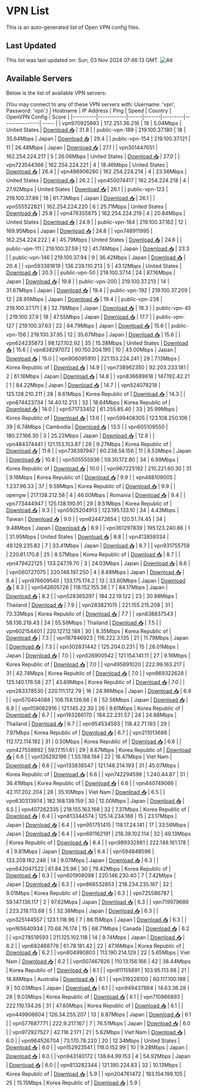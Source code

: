 # VPN List

This is an auto-generated list of Open VPN config files.

## Last Updated

This list was last updated on: Sun, 03 Nov 2024 07:46:13 GMT.
![Alt](https://repobeats.axiom.co/api/embed/186b98318ef1479477931607c1ad7d823f12451f.svg "Repobeats analytics image")

## Available Servers

Below is the list of available VPN servers:

(You may connect to any of these VPN servers with: Username: 'vpn', Password: 'vpn'.)
| Hostname | IP Address | Ping | Speed | Country | OpenVPN Config | Score |
|----------|------------|------|-------|---------|----------------| ----- |
| vpn970925893 | 172.251.36.216 | 18 | 5.04Mbps | United States | [Download 📥](./configs/server_0_US.ovpn) | 31.8 |
| public-vpn-189 | 219.100.37.180 | 18 | 35.64Mbps | Japan | [Download 📥](./configs/server_1_JP.ovpn) | 29.4 |
| public-vpn-154 | 219.100.37.121 | 11 | 26.48Mbps | Japan | [Download 📥](./configs/server_2_JP.ovpn) | 27.1 |
| vpn301447651 | 162.254.224.217 | 5 | 26.06Mbps | United States | [Download 📥](./configs/server_3_US.ovpn) | 27.0 |
| vpn723544366 | 162.254.224.221 | 4 | 18.46Mbps | United States | [Download 📥](./configs/server_4_US.ovpn) | 26.4 |
| vpn486906280 | 162.254.224.214 | 4 | 23.56Mbps | United States | [Download 📥](./configs/server_5_US.ovpn) | 26.2 |
| vpn450074417 | 162.254.224.218 | 4 | 27.92Mbps | United States | [Download 📥](./configs/server_6_US.ovpn) | 26.1 |
| public-vpn-123 | 219.100.37.89 | 18 | 61.73Mbps | Japan | [Download 📥](./configs/server_7_JP.ovpn) | 26.1 |
| vpn555522821 | 162.254.224.220 | 6 | 25.71Mbps | United States | [Download 📥](./configs/server_8_US.ovpn) | 25.8 |
| vpn476355675 | 162.254.224.219 | 4 | 20.84Mbps | United States | [Download 📥](./configs/server_9_US.ovpn) | 24.9 |
| public-vpn-184 | 219.100.37.162 | 12 | 169.95Mbps | Japan | [Download 📥](./configs/server_10_JP.ovpn) | 24.8 |
| vpn748911995 | 162.254.224.222 | 4 | 45.79Mbps | United States | [Download 📥](./configs/server_11_US.ovpn) | 24.6 |
| public-vpn-111 | 219.100.37.59 | 12 | 41.74Mbps | Japan | [Download 📥](./configs/server_12_JP.ovpn) | 23.3 |
| public-vpn-146 | 219.100.37.94 | 9 | 36.42Mbps | Japan | [Download 📥](./configs/server_13_JP.ovpn) | 20.4 |
| vpn593381619 | 136.239.110.213 | 5 | 43.12Mbps | United States | [Download 📥](./configs/server_14_US.ovpn) | 20.3 |
| public-vpn-50 | 219.100.37.14 | 24 | 87.16Mbps | Japan | [Download 📥](./configs/server_15_JP.ovpn) | 19.8 |
| public-vpn-200 | 219.100.37.213 | 14 | 31.67Mbps | Japan | [Download 📥](./configs/server_16_JP.ovpn) | 19.4 |
| public-vpn-192 | 219.100.37.209 | 12 | 28.95Mbps | Japan | [Download 📥](./configs/server_17_JP.ovpn) | 19.4 |
| public-vpn-238 | 219.100.37.171 | 8 | 32.78Mbps | Japan | [Download 📥](./configs/server_18_JP.ovpn) | 18.3 |
| public-vpn-45 | 219.100.37.9 | 18 | 47.55Mbps | Japan | [Download 📥](./configs/server_19_JP.ovpn) | 17.7 |
| public-vpn-127 | 219.100.37.63 | 22 | 64.79Mbps | Japan | [Download 📥](./configs/server_20_JP.ovpn) | 15.6 |
| public-vpn-156 | 219.100.37.95 | 12 | 35.67Mbps | Japan | [Download 📥](./configs/server_21_JP.ovpn) | 15.6 |
| vpn624235873 | 98.127.102.92 | 35 | 15.38Mbps | United States | [Download 📥](./configs/server_22_US.ovpn) | 15.6 |
| vpn838297072 | 60.150.204.195 | 10 | 43.00Mbps | Japan | [Download 📥](./configs/server_23_JP.ovpn) | 15.0 |
| vpn906095910 | 221.153.224.241 | 28 | 7.13Mbps | Korea Republic of | [Download 📥](./configs/server_24_KR.ovpn) | 14.9 |
| vpn738962350 | 92.203.233.181 | 2 | 61.16Mbps | Japan | [Download 📥](./configs/server_25_JP.ovpn) | 14.8 |
| vpn836689818 | 147.192.42.21 | 1 | 84.22Mbps | Japan | [Download 📥](./configs/server_26_JP.ovpn) | 14.7 |
| vpn524078218 | 125.128.210.211 | 28 | 8.61Mbps | Korea Republic of | [Download 📥](./configs/server_27_KR.ovpn) | 14.3 |
| vpn874423734 | 14.40.12.213 | 32 | 18.64Mbps | Korea Republic of | [Download 📥](./configs/server_28_KR.ovpn) | 14.0 |
| vpn571733452 | 61.255.85.40 | 33 | 35.99Mbps | Korea Republic of | [Download 📥](./configs/server_29_KR.ovpn) | 13.6 |
| vpn599408305 | 123.108.250.106 | 39 | 6.74Mbps | Cambodia | [Download 📥](./configs/server_30_KH.ovpn) | 13.5 |
| vpn605109550 | 180.27.166.30 | 3 | 25.22Mbps | Japan | [Download 📥](./configs/server_31_JP.ovpn) | 12.8 |
| vpn484374441 | 121.153.153.87 | 26 | 9.27Mbps | Korea Republic of | [Download 📥](./configs/server_32_KR.ovpn) | 11.6 |
| vpn736397947 | 60.236.58.156 | 11 | 8.53Mbps | Japan | [Download 📥](./configs/server_33_JP.ovpn) | 10.8 |
| vpn505555936 | 59.30.172.80 | 34 | 6.99Mbps | Korea Republic of | [Download 📥](./configs/server_34_KR.ovpn) | 10.0 |
| vpn967225192 | 210.221.60.30 | 31 | 9.16Mbps | Korea Republic of | [Download 📥](./configs/server_35_KR.ovpn) | 9.9 |
| vpn488109005 | 1.237.96.33 | 37 | 9.59Mbps | Korea Republic of | [Download 📥](./configs/server_36_KR.ovpn) | 9.9 |
| opengw | 217.138.212.58 | 4 | 46.00Mbps | Romania | [Download 📥](./configs/server_37_RO.ovpn) | 9.4 |
| vpn773444947 | 125.138.190.91 | 29 | 9.51Mbps | Korea Republic of | [Download 📥](./configs/server_38_KR.ovpn) | 9.3 |
| vpn0925204913 | 123.195.133.10 | 34 | 4.43Mbps | Taiwan | [Download 📥](./configs/server_39_TW.ovpn) | 9.0 |
| vpn624472654 | 120.51.74.45 | 34 | 9.48Mbps | Japan | [Download 📥](./configs/server_40_JP.ovpn) | 8.9 |
| vpn361297839 | 195.123.240.66 | 1 | 31.95Mbps | United States | [Download 📥](./configs/server_41_US.ovpn) | 8.8 |
| vpn413859334 | 49.129.235.82 | 7 | 33.41Mbps | Japan | [Download 📥](./configs/server_42_JP.ovpn) | 8.7 |
| vpn931755758 | 220.81.170.8 | 25 | 8.57Mbps | Korea Republic of | [Download 📥](./configs/server_43_KR.ovpn) | 8.7 |
| vpn479422125 | 133.247.19.70 | 3 | 24.03Mbps | Japan | [Download 📥](./configs/server_44_JP.ovpn) | 8.6 |
| vpn560727075 | 220.148.197.250 | 4 | 8.68Mbps | Japan | [Download 📥](./configs/server_45_JP.ovpn) | 8.4 |
| vpn976609540 | 133.175.174.2 | 13 | 33.60Mbps | Japan | [Download 📥](./configs/server_46_JP.ovpn) | 8.3 |
| vpn542605726 | 118.152.155.36 | 7 | 84.17Mbps | Japan | [Download 📥](./configs/server_47_JP.ovpn) | 8.2 |
| vpn528365297 | 184.22.19.122 | 23 | 30.98Mbps | Thailand | [Download 📥](./configs/server_48_TH.ovpn) | 7.9 |
| vpn283821015 | 221.155.215.208 | 31 | 73.33Mbps | Korea Republic of | [Download 📥](./configs/server_49_KR.ovpn) | 7.7 |
| vpn838837543 | 58.136.219.43 | 24 | 55.59Mbps | Thailand | [Download 📥](./configs/server_50_TH.ovpn) | 7.5 |
| vpn602154401 | 220.127.12.188 | 30 | 8.35Mbps | Korea Republic of | [Download 📥](./configs/server_51_KR.ovpn) | 7.3 |
| vpn187846923 | 116.222.3.135 | 21 | 11.79Mbps | Japan | [Download 📥](./configs/server_52_JP.ovpn) | 7.3 |
| vpn302831442 | 125.204.0.231 | 15 | 26.01Mbps | Japan | [Download 📥](./configs/server_53_JP.ovpn) | 7.0 |
| vpn526900542 | 121.154.141.11 | 27 | 9.16Mbps | Korea Republic of | [Download 📥](./configs/server_54_KR.ovpn) | 7.0 |
| vpn495891020 | 222.99.163.217 | 31 | 42.74Mbps | Korea Republic of | [Download 📥](./configs/server_55_KR.ovpn) | 7.0 |
| vpn869322628 | 125.140.176.58 | 27 | 43.69Mbps | Korea Republic of | [Download 📥](./configs/server_56_KR.ovpn) | 7.0 |
| vpn283378530 | 220.111.172.79 | 16 | 24.96Mbps | Japan | [Download 📥](./configs/server_57_JP.ovpn) | 6.9 |
| vpn570404088 | 106.158.126.66 | 6 | 52.58Mbps | Japan | [Download 📥](./configs/server_58_JP.ovpn) | 6.9 |
| vpn159062916 | 121.145.22.30 | 26 | 9.61Mbps | Korea Republic of | [Download 📥](./configs/server_59_KR.ovpn) | 6.7 |
| vpn193266170 | 184.22.231.57 | 24 | 24.88Mbps | Thailand | [Download 📥](./configs/server_60_TH.ovpn) | 6.7 |
| vpn954534593 | 118.42.71.193 | 29 | 7.97Mbps | Korea Republic of | [Download 📥](./configs/server_61_KR.ovpn) | 6.7 |
| vpn211013686 | 112.172.114.182 | 31 | 0.50Mbps | Korea Republic of | [Download 📥](./configs/server_62_KR.ovpn) | 6.6 |
| vpn427558892 | 59.17.151.61 | 29 | 8.67Mbps | Korea Republic of | [Download 📥](./configs/server_63_KR.ovpn) | 6.6 |
| vpn126292196 | 1.55.188.194 | 22 | 18.47Mbps | Viet Nam | [Download 📥](./configs/server_64_VN.ovpn) | 6.6 |
| vpn133838547 | 121.148.214.193 | 31 | 45.07Mbps | Korea Republic of | [Download 📥](./configs/server_65_KR.ovpn) | 6.6 |
| vpn742294598 | 1.240.44.87 | 31 | 36.41Mbps | Korea Republic of | [Download 📥](./configs/server_66_KR.ovpn) | 6.6 |
| vpn440749066 | 42.117.202.204 | 28 | 35.10Mbps | Viet Nam | [Download 📥](./configs/server_67_VN.ovpn) | 6.5 |
| vpn630313974 | 182.168.139.159 | 30 | 12.00Mbps | Japan | [Download 📥](./configs/server_68_JP.ovpn) | 6.5 |
| vpn407262335 | 218.155.163.168 | 32 | 7.37Mbps | Korea Republic of | [Download 📥](./configs/server_69_KR.ovpn) | 6.4 |
| vpn813344574 | 125.14.234.188 | 15 | 23.17Mbps | Japan | [Download 📥](./configs/server_70_JP.ovpn) | 6.4 |
| vpn951751415 | 118.17.24.141 | 17 | 33.56Mbps | Japan | [Download 📥](./configs/server_71_JP.ovpn) | 6.4 |
| vpn691162191 | 218.38.102.114 | 32 | 49.13Mbps | Korea Republic of | [Download 📥](./configs/server_72_KR.ovpn) | 6.4 |
| vpn989332981 | 222.148.161.178 | 4 | 9.81Mbps | Japan | [Download 📥](./configs/server_73_JP.ovpn) | 6.4 |
| vpn594848596 | 133.209.162.248 | 14 | 9.07Mbps | Japan | [Download 📥](./configs/server_74_JP.ovpn) | 6.3 |
| vpn642047522 | 61.84.25.96 | 30 | 79.42Mbps | Korea Republic of | [Download 📥](./configs/server_75_KR.ovpn) | 6.3 |
| vpn601908098 | 220.146.230.40 | 7 | 7.42Mbps | Japan | [Download 📥](./configs/server_76_JP.ovpn) | 6.3 |
| vpn866532853 | 218.234.235.167 | 32 | 9.01Mbps | Korea Republic of | [Download 📥](./configs/server_77_KR.ovpn) | 6.3 |
| vpn725586787 | 59.147.136.117 | 2 | 97.62Mbps | Japan | [Download 📥](./configs/server_78_JP.ovpn) | 6.3 |
| vpn719979686 | 223.218.113.68 | 5 | 32.38Mbps | Japan | [Download 📥](./configs/server_79_JP.ovpn) | 6.3 |
| vpn325144557 | 123.1.118.96 | 7 | 86.15Mbps | Japan | [Download 📥](./configs/server_80_JP.ovpn) | 6.3 |
| vpn165640934 | 70.68.76.174 | 15 | 68.71Mbps | Canada | [Download 📥](./configs/server_81_CA.ovpn) | 6.2 |
| vpn278519593 | 211.125.102.118 | 14 | 9.74Mbps | Japan | [Download 📥](./configs/server_82_JP.ovpn) | 6.2 |
| vpn682468776 | 61.78.181.42 | 22 | 47.16Mbps | Korea Republic of | [Download 📥](./configs/server_83_KR.ovpn) | 6.2 |
| vpn804990803 | 113.190.214.129 | 22 | 5.65Mbps | Viet Nam | [Download 📥](./configs/server_84_VN.ovpn) | 6.2 |
| vpn507467826 | 110.13.156.166 | 42 | 38.44Mbps | Korea Republic of | [Download 📥](./configs/server_85_KR.ovpn) | 6.1 |
| vpn911155691 | 103.95.113.98 | 21 | 18.88Mbps | Australia | [Download 📥](./configs/server_86_AU.ovpn) | 6.1 |
| vpn319228100 | 60.117.100.198 | 9 | 50.03Mbps | Japan | [Download 📥](./configs/server_87_JP.ovpn) | 6.1 |
| vpn949437864 | 14.63.36.28 | 28 | 9.03Mbps | Korea Republic of | [Download 📥](./configs/server_88_KR.ovpn) | 6.1 |
| vpn710866893 | 222.110.134.26 | 31 | 47.60Mbps | Korea Republic of | [Download 📥](./configs/server_89_KR.ovpn) | 6.1 |
| vpn449806604 | 126.34.255.207 | 13 | 8.87Mbps | Japan | [Download 📥](./configs/server_90_JP.ovpn) | 6.1 |
| vpn577687771 | 222.9.217.167 | 7 | 76.51Mbps | Japan | [Download 📥](./configs/server_91_JP.ovpn) | 6.0 |
| vpn972927527 | 42.118.2.171 | 21 | 5.62Mbps | Viet Nam | [Download 📥](./configs/server_92_VN.ovpn) | 6.0 |
| vpn964526704 | 73.170.78.220 | 20 | 12.34Mbps | United States | [Download 📥](./configs/server_93_US.ovpn) | 6.0 |
| vpn152923541 | 118.0.152.99 | 10 | 9.28Mbps | Japan | [Download 📥](./configs/server_94_JP.ovpn) | 6.0 |
| vpn943140172 | 138.64.99.153 | 4 | 54.92Mbps | Japan | [Download 📥](./configs/server_95_JP.ovpn) | 6.0 |
| vpn813282344 | 121.190.224.83 | 32 | 10.13Mbps | Korea Republic of | [Download 📥](./configs/server_96_KR.ovpn) | 5.9 |
| vpn204761472 | 183.104.199.105 | 25 | 15.15Mbps | Korea Republic of | [Download 📥](./configs/server_97_KR.ovpn) | 5.9 |
